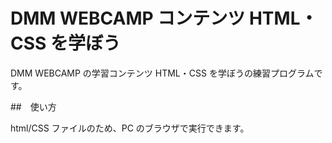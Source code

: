 # DMM WEBCAMP コンテンツ HTML・CSS を学ぼう

DMM WEBCAMP の学習コンテンツ HTML・CSS を学ぼうの練習プログラムです。

##　使い方

html/CSS ファイルのため、PC のブラウザで実行できます。
